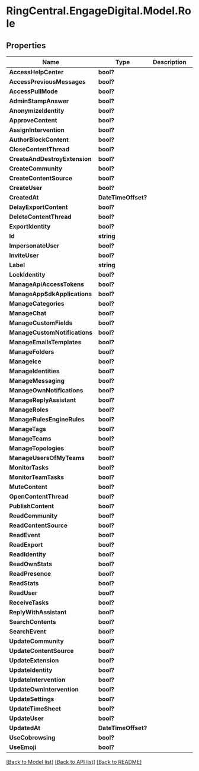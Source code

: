 # RingCentral.EngageDigital.Model.Role
## Properties

Name | Type | Description | Notes
------------ | ------------- | ------------- | -------------
**AccessHelpCenter** | **bool?** |  | [optional] 
**AccessPreviousMessages** | **bool?** |  | [optional] 
**AccessPullMode** | **bool?** |  | [optional] 
**AdminStampAnswer** | **bool?** |  | [optional] 
**AnonymizeIdentity** | **bool?** |  | [optional] 
**ApproveContent** | **bool?** |  | [optional] 
**AssignIntervention** | **bool?** |  | [optional] 
**AuthorBlockContent** | **bool?** |  | [optional] 
**CloseContentThread** | **bool?** |  | [optional] 
**CreateAndDestroyExtension** | **bool?** |  | [optional] 
**CreateCommunity** | **bool?** |  | [optional] 
**CreateContentSource** | **bool?** |  | [optional] 
**CreateUser** | **bool?** |  | [optional] 
**CreatedAt** | **DateTimeOffset?** |  | [optional] 
**DelayExportContent** | **bool?** |  | [optional] 
**DeleteContentThread** | **bool?** |  | [optional] 
**ExportIdentity** | **bool?** |  | [optional] 
**Id** | **string** |  | [optional] 
**ImpersonateUser** | **bool?** |  | [optional] 
**InviteUser** | **bool?** |  | [optional] 
**Label** | **string** |  | [optional] 
**LockIdentity** | **bool?** |  | [optional] 
**ManageApiAccessTokens** | **bool?** |  | [optional] 
**ManageAppSdkApplications** | **bool?** |  | [optional] 
**ManageCategories** | **bool?** |  | [optional] 
**ManageChat** | **bool?** |  | [optional] 
**ManageCustomFields** | **bool?** |  | [optional] 
**ManageCustomNotifications** | **bool?** |  | [optional] 
**ManageEmailsTemplates** | **bool?** |  | [optional] 
**ManageFolders** | **bool?** |  | [optional] 
**ManageIce** | **bool?** |  | [optional] 
**ManageIdentities** | **bool?** |  | [optional] 
**ManageMessaging** | **bool?** |  | [optional] 
**ManageOwnNotifications** | **bool?** |  | [optional] 
**ManageReplyAssistant** | **bool?** |  | [optional] 
**ManageRoles** | **bool?** |  | [optional] 
**ManageRulesEngineRules** | **bool?** |  | [optional] 
**ManageTags** | **bool?** |  | [optional] 
**ManageTeams** | **bool?** |  | [optional] 
**ManageTopologies** | **bool?** |  | [optional] 
**ManageUsersOfMyTeams** | **bool?** |  | [optional] 
**MonitorTasks** | **bool?** |  | [optional] 
**MonitorTeamTasks** | **bool?** |  | [optional] 
**MuteContent** | **bool?** |  | [optional] 
**OpenContentThread** | **bool?** |  | [optional] 
**PublishContent** | **bool?** |  | [optional] 
**ReadCommunity** | **bool?** |  | [optional] 
**ReadContentSource** | **bool?** |  | [optional] 
**ReadEvent** | **bool?** |  | [optional] 
**ReadExport** | **bool?** |  | [optional] 
**ReadIdentity** | **bool?** |  | [optional] 
**ReadOwnStats** | **bool?** |  | [optional] 
**ReadPresence** | **bool?** |  | [optional] 
**ReadStats** | **bool?** |  | [optional] 
**ReadUser** | **bool?** |  | [optional] 
**ReceiveTasks** | **bool?** |  | [optional] 
**ReplyWithAssistant** | **bool?** |  | [optional] 
**SearchContents** | **bool?** |  | [optional] 
**SearchEvent** | **bool?** |  | [optional] 
**UpdateCommunity** | **bool?** |  | [optional] 
**UpdateContentSource** | **bool?** |  | [optional] 
**UpdateExtension** | **bool?** |  | [optional] 
**UpdateIdentity** | **bool?** |  | [optional] 
**UpdateIntervention** | **bool?** |  | [optional] 
**UpdateOwnIntervention** | **bool?** |  | [optional] 
**UpdateSettings** | **bool?** |  | [optional] 
**UpdateTimeSheet** | **bool?** |  | [optional] 
**UpdateUser** | **bool?** |  | [optional] 
**UpdatedAt** | **DateTimeOffset?** |  | [optional] 
**UseCobrowsing** | **bool?** |  | [optional] 
**UseEmoji** | **bool?** |  | [optional] 

[[Back to Model list]](../README.md#documentation-for-models) [[Back to API list]](../README.md#documentation-for-api-endpoints) [[Back to README]](../README.md)

